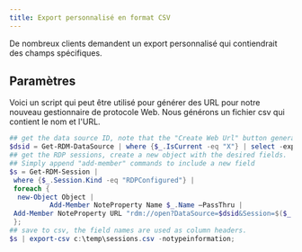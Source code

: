 ```yaml
---
title: Export personnalisé en format CSV
---
```

De nombreux clients demandent un export personnalisé qui contiendrait des champs spécifiques. 

## Paramètres 

Voici un script qui peut être utilisé pour générer des URL pour notre nouveau gestionnaire de protocole Web. Nous générons un fichier csv qui contient le nom et l&apos;URL.  

```powershell
## get the data source ID, note that the "Create Web Url" button generates a different ID, but both are accepted
$dsid = Get-RDM-DataSource | where {$_.IsCurrent -eq "X"} | select -expand "ID"
## get the RDP sessions, create a new object with the desired fields.
## Simply append "add-member" commands to include a new field
$s = Get-RDM-Session | 
 where {$_.Session.Kind -eq "RDPConfigured"} |
 foreach {
  new-Object Object |
          Add-Member NoteProperty Name $_.Name –PassThru |
 Add-Member NoteProperty URL "rdm://open?DataSource=$dsid&Session=$($_.ID)" –PassThru 
 }; 
## save to csv, the field names are used as column headers.
$s | export-csv c:\temp\sessions.csv -notypeinformation;
```